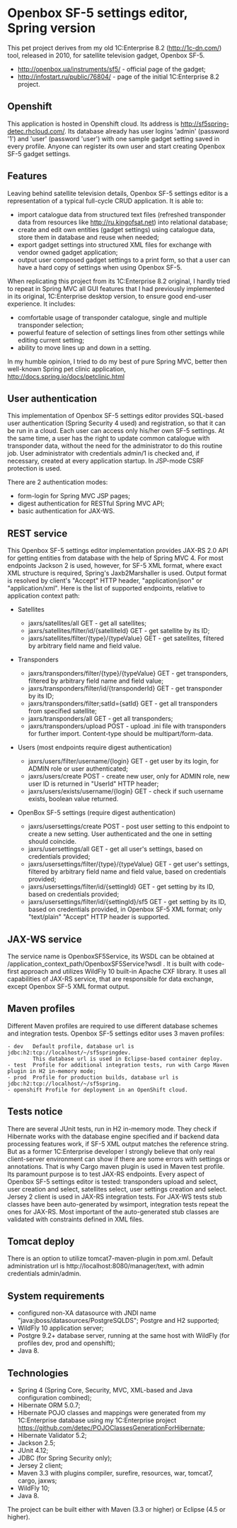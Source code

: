 # Openbox SF-5 settings editor, Spring version #

This pet project derives from my old 1C:Enterprise 8.2 (<http://1c-dn.com/>) tool, released in 2010, for satellite television gadget, Openbox SF-5.
- <http://openbox.ua/instruments/sf5/>   - official page of the gadget;
- <http://infostart.ru/public/76804/>	 - page of the initial 1C:Enterprise 8.2 project.

## Openshift ##

This application is hosted in Openshift cloud. Its address is <http://sf5spring-detec.rhcloud.com/>. Its database already has user logins 'admin' (password '1') and 'user' (password 'user') with one sample gadget setting saved in every profile. Anyone can register its own user and start creating Openbox SF-5 gadget settings.

## Features ##

Leaving behind satellite television details, Openbox SF-5 settings editor is a representation of a typical full-cycle CRUD application. It is able to:

- import catalogue data from structured text files (refreshed transponder data from resources like <http://ru.kingofsat.net>) into relational database;
- create and edit own entities (gadget settings) using catalogue data, store them in database and reuse when needed;
- export gadget settings into structured XML files for exchange with vendor owned gadget application;
- output user composed gadget settings to a print form, so that a user can have a hard copy of settings when using Openbox SF-5.

When replicating this project from its 1C:Enterprise 8.2 original, I hardly tried to repeat in Spring MVC all GUI features that I had previously implemented in its original, 1C:Enterprise desktop version, to ensure good end-user experience. It includes:

- comfortable usage of transponder catalogue, single and multiple transponder selection;
- powerful feature of selection of settings lines from other settings while editing current setting;
- ability to move lines up and down in a setting.

In my humble opinion, I tried to do my best of pure Spring MVC, better then well-known Spring pet clinic application, <http://docs.spring.io/docs/petclinic.html>

## User authentication ##

This implementation of Openbox SF-5 settings editor provides SQL-based user authentication (Spring Security 4 used) and registration, so that it can be run in a cloud. Each user can access only his/her own SF-5 settings. At the same time, a user has the right to update common catalogue with transponder data, without the need for the administrator to do this routine job. User administrator with credentials admin/1 is checked and, if necessary, created at every application startup. In JSP-mode CSRF protection is used.

There are 2 authentication modes:

- form-login for Spring MVC JSP pages;
- digest authentication for RESTful Spring MVC API;
- basic authentication for JAX-WS.

## REST service ##

This Openbox SF-5 settings editor implementation provides JAX-RS 2.0 API for getting entities from database with the help of Spring MVC 4. For most endpoints Jackson 2 is used, however, for SF-5 XML format, where exact XML structure is required, Spring's Jaxb2Marshaller is used. Output format is resolved by client's "Accept" HTTP header, "application/json" or "application/xml". Here is the list of supported endpoints, relative to application context path:

- Satellites
	- jaxrs/satellites/all GET							- get all satellites;
	- jaxrs/satellites/filter/id/{satelliteId} GET 		- get satellite by its ID;
	- jaxrs/satellites/filter/{type}/{typeValue} GET 	- get satellites, filtered by arbitrary field name and field value.
	
- Transponders
	- jaxrs/transponders/filter/{type}/{typeValue} GET 	- get transponders, filtered by arbitrary field name and field value;
	- jaxrs/transponders/filter/id/{transponderId} GET 	- get transponder by its ID;
	- jaxrs/transponders/filter;satId={satId} GET 		- get all transponders from specified satellite;
	- jaxrs/transponders/all GET 						- get all transponders;
	- jaxrs/transponders/upload POST						- upload .ini file with transponders for further import. Content-type should be multipart/form-data.
	
- Users (most endpoints require digest authentication)
	- jaxrs/users/filter/username/{login} GET 			- get user by its login, for ADMIN role or user authenticated;
	- jaxrs/users/create POST 							- create new user, only for ADMIN role, new user ID is returned in "UserId" HTTP header; 
	- jaxrs/users/exists/username/{login} GET 			- check if such username exists, boolean value returned.
	
- OpenBox SF-5 settings (require digest authentication)
	- jaxrs/usersettings/create POST						- post user setting to this endpoint to create a new setting. User authenticated and the one in setting should coincide.
	- jaxrs/usersettings/all GET							- get all user's settings, based on credentials provided;
	- jaxrs/usersettings/filter/{type}/{typeValue} GET 		- get user's settings, filtered by arbitrary field name and field value, based on credentials provided;
	- jaxrs/usersettings/filter/id/{settingId} GET 			- get setting by its ID, based on credentials provided;
	- jaxrs/usersettings/filter/id/{settingId}/sf5 GET		- get setting by its ID, based on credentials provided, in Openbox SF-5 XML format; only "text/plain" "Accept" HTTP header is supported.
	
## JAX-WS service ##

The service name is OpenboxSF5Service, its WSDL can be obtained at /application_context_path/OpenboxSF5Service?wsdl . It is built with code-first approach and utilizes WildFly 10 built-in Apache CXF library. It uses all capabilities of JAX-RS service, that are responsible for data exchange, except Openbox SF-5 XML format output.
	
## Maven profiles ##

Different Maven profiles are required to use different database schemes and integration tests. Openbox SF-5 settings editor uses 3 maven profiles:

	- dev 	Default profile, database url is jdbc:h2:tcp://localhost/~/sf5springdev. 
			This database url is used in Eclipse-based container deploy.
	- test 	Profile for additional integration tests, run with Cargo Maven plugin in H2 in-memory mode;
	- prod 	Profile for production builds, database url is jdbc:h2:tcp://localhost/~/sf5spring.
	- openshift Profile for deployment in an OpenShift cloud.
	
## Tests notice ##

There are several JUnit tests, run in H2 in-memory mode. They check if Hibernate works with the database engine specified and if backend data processing features work, if SF-5 XML output matches the reference string. But as a former 1C:Enterprise developer I strongly believe that only real client-server environment can show if there are some errors with settings or annotations. That is why Cargo maven plugin is used in Maven test profile. Its paramount purpose is to test JAX-RS endpoints. Every aspect of Openbox SF-5 settings editor is tested: transponders upload and select, user creation and select, satellites select, user settings creation and select. Jersey 2 client is used in JAX-RS integration tests. For JAX-WS tests stub classes have been auto-generated by wsimport, integration tests repeat the ones for JAX-RS. Most important of the auto-generated stub classes are validated with constraints defined in XML files.

## Tomcat deploy ##

There is an option to utilize tomcat7-maven-plugin in pom.xml. Default administration url is http://localhost:8080/manager/text, with admin credentials admin/admin.
	
## System requirements ##

- configured non-XA datasource with JNDI name "java:jboss/datasources/PostgreSQLDS"; Postgre and H2 supported;
- WildFly 10 application server;
- Postgre 9.2+ database server, running at the same host with WildFly (for profiles dev, prod and openshift);
- Java 8.

## Technologies ##

- Spring 4 (Spring Core, Security, MVC, XML-based and Java configuration combined);
- Hibernate ORM 5.0.7;
- Hibernate POJO classes and mappings were generated from my 1C:Enterprise database using my 1C:Enterprise project <https://github.com/detec/POJOClassesGenerationForHibernate>;
- Hibernate Validator 5.2;
- Jackson 2.5;
- JUnit 4.12;
- JDBC (for Spring Security only);
- Jersey 2 client;
- Maven 3.3 with plugins compiler, surefire, resources, war, tomcat7, cargo, jaxws;
- WildFly 10;
- Java 8.

The project can be built either with Maven (3.3 or higher) or Eclipse (4.5 or higher).